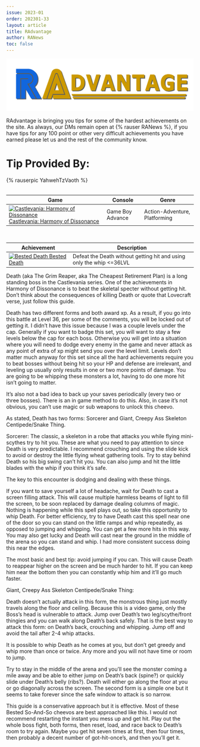 ```yaml
---
issue: 2023-01
order: 202301-33
layout: article
title: RAdvantage
author: RANews
toc: false
---
```


![](../../img/radvantage.png)

RAdvantage is bringing you tips for some of the hardest achievements on the site. As always, our DMs remain open at {% rauser RANews %}, if you have tips for any 100 point or other very difficult achievements you have earned please let us and the rest of the community know.

# Tip Provided By:

<div class="bingo-winner">
  {% rauserpic YahwehTzVaoth %}
</div><br>

| Game                                                                                                                                                                                                                                                                              | Console          | Genre                         |
| --------------------------------------------------------------------------------------------------------------------------------------------------------------------------------------------------------------------------------------------------------------------------------- | ---------------- | ----------------------------- |
| <a class="gameicon-link" href="https://retroachievements.org/game/2353" target="_blank" rel="noopener"> <img class="gameicon" src="https://retroachievements.org/Images/024365.png" alt="Castlevania: Harmony of Dissonance"> <span>Castlevania: Harmony of Dissonance</span></a> | Game Boy Advance | Action-Adventure, Platforming |

<br>

| Achievement                                                                                                                                                                                                                                   | Description                                                          |
| --------------------------------------------------------------------------------------------------------------------------------------------------------------------------------------------------------------------------------------------- | -------------------------------------------------------------------- |
| <a class="gameicon-link" href="https://retroachievements.org/achievement/148821" target="_blank" rel="noopener"> <img class="gameicon" src="https://retroachievements.org/Badge/256319.png" alt="Bested Death"> <span>Bested Death</span></a> | Defeat the Death without getting hit and using only the whip <=36LVL |

Death (aka The Grim Reaper, aka The Cheapest Retirement Plan) is a long standing boss in the Castlevania series. One of the achievements in Harmony of Dissonance is to beat the skeletal specter without getting hit. Don’t think about the consequences of killing Death or quote that Lovecraft verse, just follow this guide.

Death has two different forms and both award xp. As a result, if you go into this battle at Level 36, per some of the comments, you will be locked out of getting it. I didn’t have this issue because I was a couple levels under the cap. Generally if you want to badge this set, you will want to stay a few levels below the cap for each boss. Otherwise you will get into a situation where you will need to dodge every enemy in the game and never attack as any point of extra of xp might send you over the level limit. Levels don’t matter much anyway for this set since all the hard achievements require you to beat bosses without being hit so your HP and defense are irrelevant, and leveling up usually only results in one or two more points of damage. You are going to be whipping these monsters a lot, having to do one more hit isn’t going to matter.

It’s also not a bad idea to back up your saves periodically (every two or three bosses). There is an in game method to do this. Also, in case it’s not obvious, you can’t use magic or sub weapons to unlock this cheevo.

As stated, Death has two forms: Sorcerer and Giant, Creepy Ass Skeleton Centipede/Snake Thing.

Sorcerer: The classic, a skeleton in a robe that attacks you while flying mini-scythes try to hit you. These are what you need to pay attention to since Death is very predictable. I recommend crouching and using the slide kick to avoid or destroy the little flying wheat gathering tools. Try to stay behind Death so his big swing can’t hit you. You can also jump and hit the little blades with the whip if you think it’s safe.

The key to this encounter is dodging and dealing with these things.

If you want to save yourself a lot of headache, wait for Death to cast a screen filling attack. This will cause multiple harmless beams of light to fill the screen, to be soon replaced by damage dealing columns of magic. Nothing is happening while this spell plays out, so take this opportunity to whip Death. For better efficiency, try to have Death cast this spell near one of the door so you can stand on the little ramps and whip repeatedly, as opposed to jumping and whipping. You can get a few more hits in this way. You may also get lucky and Death will cast near the ground in the middle of the arena so you can stand and whip. I had more consistent success doing this near the edges.

The most basic and best tip: avoid jumping if you can. This will cause Death to reappear higher on the screen and be much harder to hit. If you can keep him near the bottom then you can constantly whip him and it’ll go much faster.

Giant, Creepy Ass Skeleton Centipede/Snake Thing:

Death doesn’t actually attack in this form, the monstrous thing just mostly travels along the floor and ceiling. Because this is a video game, only the Boss’s head is vulnerable to attack. Jump over Death’s two leg/scythe/front thingies and you can walk along Death’s back safely. That is the best way to attack this form: on Death’s back, crouching and whipping. Jump off and avoid the tail after 2-4 whip attacks.

It is possible to whip Death as he comes at you, but don’t get greedy and whip more than once or twice. Any more and you will not have time or room to jump.

Try to stay in the middle of the arena and you’ll see the monster coming a mile away and be able to either jump on Death’s back (spine?) or quickly slide under Death’s belly (ribs?). Death will either go along the floor at you or go diagonally across the screen. The second form is a simple one but it seems to take forever since the safe window to attack is so narrow.


This guide is a conservative approach but it is effective. Most of these Bested So-And-So cheevos are best approached like this. I would not recommend restarting the instant you mess up and get hit. Play out the whole boss fight, both forms, then reset, load, and race back to Death’s room to try again. Maybe you get hit seven times at first, then four times, then probably a decent number of got-hit-once’s, and then you’ll get it.

